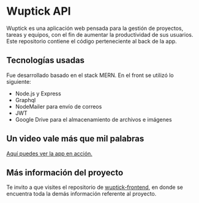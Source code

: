 # Wuptick API
Wuptick es una aplicación web pensada para la gestión de proyectos, tareas y equipos, con el fin de aumentar la productividad de sus usuarios. 
Este repositorio contiene el código perteneciente al back de la app.

## Tecnologías usadas
Fue desarrollado basado en el stack MERN. En el front se utilizó lo siguiente:
  - Node.js y Express
  - Graphql
  - NodeMailer para envío de correos
  - JWT
  - Google Drive para el almacenamiento de archivos e imágenes

## Un video vale más que mil palabras
[Aquí puedes ver la app en acción.](https://www.youtube.com/watch?v=vYwXZ9VzeRs)

## Más información del proyecto
Te invito a que visites el repositorio de [wuptick-frontend](https://github.com/samarjaffal/wuptick-frontend), en donde se encuentra toda la demás información referente al proyecto.


